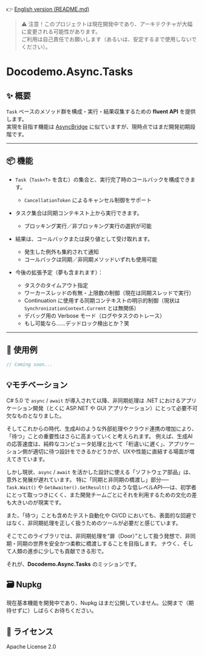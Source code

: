 ﻿👉 [English version (README.md)](./README.md)

> ⚠️ 注意！このプロジェクトは現在開発中であり、アーキテクチャが大幅に変更される可能性があります。  
> ご利用は自己責任でお願いします（あるいは、安定するまで使用しないでください）。

# Docodemo.Async.Tasks

## ✨ 概要

`Task` ベースのメソッド群を構成・実行・結果収集するための **fluent API** を提供します。  
実現を目指す機能は [AsyncBridge](https://tejacques.github.io/AsyncBridge/) に似ていますが、現時点ではまだ開発初期段階です。

---

## 📦 機能

- `Task`（`Task<T>` を含む）の集合と、実行完了時のコールバックを構成できます。
  - `CancellationToken` によるキャンセル制御をサポート

- タスク集合は同期コンテキスト上から実行できます。
  - ブロッキング実行／非ブロッキング実行の選択が可能

- 結果は、コールバックまたは戻り値として受け取れます。
  - 発生した例外も集約されて通知
  - コールバックは同期／非同期メソッドいずれも使用可能

- 今後の拡張予定（夢も含まれます）：
  - タスクのタイムアウト指定
  - ワーカースレッドの有無・上限数の制御（現在は同期スレッドで実行）
  - Continuation に使用する同期コンテキストの明示的制御（現状は `SynchronizationContext.Current` とは無関係）
  - デバッグ用の Verbose モード（ログやタスクのトレース）
  - もし可能なら……デッドロック検出とか？笑

---

## 🚀 使用例

```csharp
// Coming soon...

```

## 💡モチベーション

C# 5.0 で `async` / `await` が導入されて以降、非同期処理は .NET におけるアプリケーション開発（とくに ASP.NET や GUI アプリケーション）にとって必要不可欠なものとなりました。

そしてこれからの時代、生成AIのような外部処理やクラウド連携の増加により、「待つ」ことの重要性はさらに高まっていくと考えられます。
例えば、生成AIの応答速度は、純粋なコンピュータ処理と比べて「桁違いに遅く」、アプリケーション側が適切に待つ設計をできるかどうかが、UXや性能に直結する場面が増えてきています。

しかし現状、`async` / `await` を活かした設計に使える「ソフトウェア部品」は、意外と発展が遅れています。
特に「同期と非同期の橋渡し」部分── `Task.Wait()` や `GetAwaiter().GetResult()` のような低レベルAPI──は、初学者にとって取っつきにくく、また開発チームごとにそれを利用するための文化の差も大きいのが現実です。

また、「待つ」ことも含めたテスト自動化や CI/CD においても、表面的な回避ではなく、非同期処理を正しく扱うためのツールが必要だと感じています。

そこでこのライブラリでは、非同期処理を“扉（Door）”として扱う発想で、非同期・同期の世界を安全かつ柔軟に橋渡しすることを目指します。
ナウく、そして人類の進歩に少しでも貢献できる形で。

それが、**Docodemo.Async.Tasks** のミッションです。

## 🗃️ Nupkg

現在基本機能を開発中であり、Nupkg はまだ公開していません。公開まで（期待せずに）しばらくお待ちください。

## 📜 ライセンス
Apache License 2.0